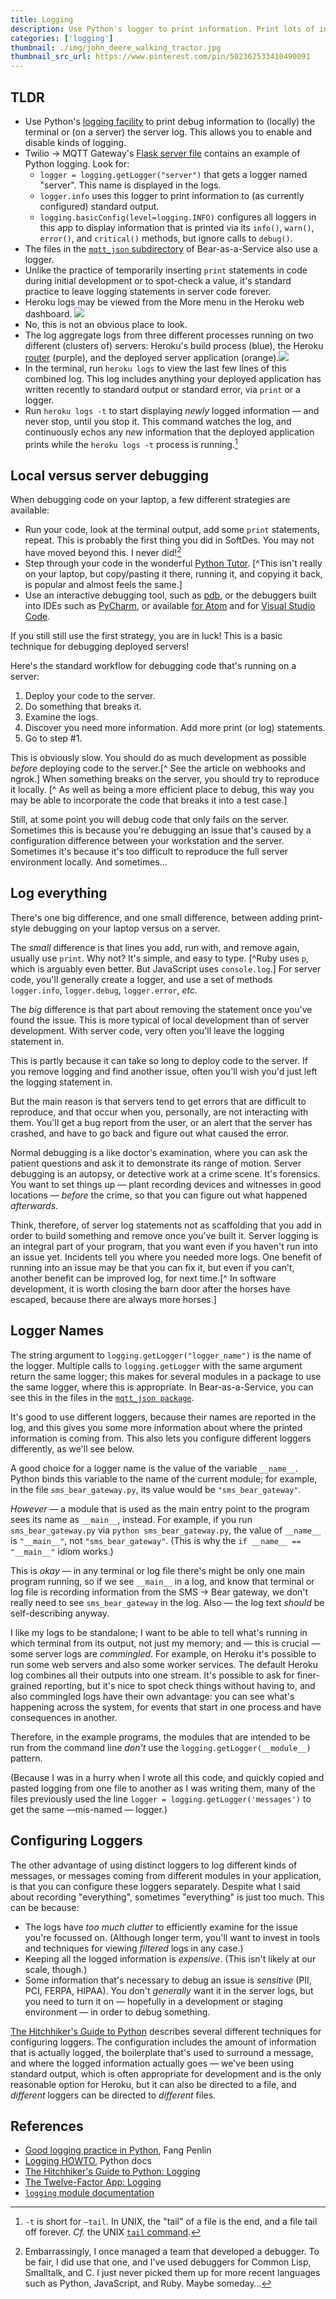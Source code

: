 ```yaml
---
title: Logging
description: Use Python's logger to print information. Print lots of information. How to view logs on Heroku. Kinds of debugging. The similarities and differences between local and server debugging.
categories: ['logging']
thumbnail: ./img/john_deere_walking_tractor.jpg
thumbnail_src_url: https://www.pinterest.com/pin/502362533410490091
---
```


## TLDR

* Use Python's [logging facility](http://docs.python-guide.org/en/latest/writing/logging/) to print debug information to (locally) the terminal or (on a server) the server log. This allows you to enable and disable kinds of logging.
* Twilio → MQTT Gateway's [Flask server file](https://github.com/olin-build/twilio-mqtt-gateway/blob/master/twilio_gateway.py) contains an example of Python logging. Look for:
  *  `logger = logging.getLogger("server")` that gets a logger named "server". This name is displayed in the logs.
  *  `logger.info` uses this logger to print information to (as currently configured) standard output.
  *  `logging.basicConfig(level=logging.INFO)` configures all loggers in this app to display information that is printed via its `info()`, `warn()`, `error()`, and `critical()` methods, but ignore calls to `debug()`.
* The files in the [`mqtt_json` subdirectory](https://github.com/olinlibrary/bear-as-a-service/tree/master/mqtt_json) of Bear-as-a-Service also use a logger.
* Unlike the practice of temporarily inserting `print` statements in code during initial development or to spot-check a value, it's standard practice to leave logging statements in server code forever.
* Heroku logs may be viewed from the More menu in the Heroku web dashboard. ![](./img/heroku-logs-menu-item.png)
* No, this is not an obvious place to look.
* The log aggregate logs from three different processes running on two different (clusters of) servers: Heroku's build process (blue), the Heroku [router](https://devcenter.heroku.com/articles/http-routing) (purple), and the deployed server application (orange).![](./img/heroku-logs-2.png)
* In the terminal, run `heroku logs` to view the last few lines of this combined log. This log includes anything your deployed application has written recently to standard output or standard error, via `print` or a logger.
* Run `heroku logs -t` to start displaying *newly* logged information — and never stop, until you stop it. This command watches the log, and continuously echos any *new* information that the deployed application prints while the `heroku logs -t` process is running.[^1]

## Local versus server debugging

When debugging code on your laptop, a few different strategies are available:

* Run your code, look at the terminal output, add some `print` statements, repeat. This is probably the first thing you did in SoftDes. You may not have moved beyond this. I never did![^2]
* Step through your code in the wonderful [Python Tutor](http://www.pythontutor.com/). [^This isn't really on your laptop, but copy/pasting it there, running it, and copying it back, is popular and almost feels the same.]
* Use an interactive debugging tool, such as [pdb](https://docs.python.org/3/library/pdb.html), or the debuggers built into IDEs such as [PyCharm](https://www.jetbrains.com/pycharm/), or available [for Atom](https://atom.io/packages/python-debugger) and for [Visual Studio Code](https://code.visualstudio.com/docs/python/debugging).

If you still still use the first strategy, you are in luck! This is a basic technique for debugging deployed servers!

Here's the standard workflow for debugging code that's running on a server:

1. Deploy your code to the server.
2. Do something that breaks it.
3. Examine the logs.
4. Discover you need more information. Add more print (or log) statements.
5. Go to step #1.

This is obviously slow. You should do as much development as possible *before* deploying code to the server.[^ See the article on webhooks and ngrok.] When something breaks on the server, you should try to reproduce it locally. [^ As well as being a more efficient place to debug, this way you may be able to incorporate the code that breaks it into a test case.]

Still, at some point you will debug code that only fails on the server. Sometimes this is because you're debugging an issue that's caused by a configuration difference between your workstation and the server. Sometimes it's because it's too difficult to reproduce the full server environment locally. And sometimes…

## Log everything

There's one big difference, and one small difference, between adding print-style debugging on your laptop versus on a server.

The *small* difference is that lines you add, run with, and remove again, usually use `print`. Why not? It's simple, and easy to type. [^Ruby uses `p`, which is arguably even better. But JavaScript uses `console.log`.] For server code, you'll generally create a logger, and use a set of methods `logger.info`, `logger.debug`, `logger.error`, *etc.*

The *big* difference is that part about removing the statement once you've found the issue. This is more typical of local development than of server development. With server code, very often you'll leave the logging statement in.

This is partly because it can take so long to deploy code to the server. If you remove logging and find another issue, often you'll wish you'd just left the logging statement in.

But the main reason is that servers tend to get errors that are difficult to reproduce, and that occur when you, personally, are not interacting with them. You'll get a bug report from the user, or an alert that the server has crashed, and have to go back and figure out what caused the error.

Normal debugging is a like doctor's examination, where you can ask the patient questions and ask it to demonstrate its range of motion. Server debugging is an autopsy, or detective work at a crime scene. It's forensics. You want to set things up — plant recording devices and witnesses in good locations — *before* the crime, so that you can figure out what happened *afterwards*.

Think, therefore, of server log statements not as scaffolding that you add in order to build something and remove once you've built it. Server logging is an integral part of your program, that you want even if you haven't run into an issue yet. Incidents tell you where you needed more logs. One benefit of running into an issue may be that you can fix it, but even if you can't, another benefit can be improved log, for next time.[^ In software development, it is worth closing the barn door after the horses have escaped, because there are always more horses.]

## Logger Names

The string argument to `logging.getLogger("logger_name")` is the name of the logger. Multiple calls to `logging.getLogger` with the same argument return the same logger; this makes for several modules in a package to use the same logger, where this is appropriate. In Bear-as-a-Service, you can see this in the files in the [`mqtt_json package`](https://github.com/olinlibrary/bear-as-a-service/tree/master/mqtt_json).

It's good to use different loggers, because their names are reported in the log, and this gives you some more information about where the printed information is coming from. This also lets you configure different loggers differently, as we'll see below.

A good choice for a logger name is the value of the variable `__name__`. Python binds this variable to the name of the current module; for example, in the file `sms_bear_gateway.py`, its value would be `"sms_bear_gateway"`.

*However* — a module that is used as the main entry point to the program sees its name as `__main__`, instead. For example, if you run `sms_bear_gateway.py` via `python sms_bear_gateway.py`, the value of `__name__` is `"__main__"`, not `"sms_bear_gateway"`. (This is why the `if __name__ == "__main__"` idiom works.)

This is *okay* — in any terminal or log file there's might be only one main program running, so if we see `__main__` in a log, and know that terminal or log file is recording information from the SMS → Bear gateway, we don't really need to see `sms_bear_gateway` in the log. Also — the log text *should* be self-describing anyway.

I like my logs to be standalone; I want to be able to tell what's running in which terminal from its output, not just my memory; and — this is crucial — some server logs are *commingled*. For example, on Heroku it's possible to run some web servers and also some worker services. The default Heroku log combines all their outputs into one stream. It's possible to ask for finer-grained reporting, but it's nice to spot check things without having to, and also commingled logs have their own advantage: you can see what's happening across the system, for events that start in one process and have consequences in another.

Therefore, in the example programs, the modules that are intended to be run from the command line *don't* use the `logging.getLogger(__module__)` pattern.

(Because I was in a hurry when I wrote all this code, and quickly copied and pasted logging from one file to another as I was writing them, many of the files previously used the line `logger = logging.getLogger('messages')` to get the same —mis-named — logger.)

## Configuring Loggers

The other advantage of using distinct loggers to log different kinds of messages, or messages coming from different modules in your application, is that you can configure these loggers separately. Despite what I said about recording "everything", sometimes "everything" is just too much. This can be because:

* The logs have *too much clutter* to efficiently examine for the issue you're focussed on. (Although longer term, you'll want to invest in tools and techniques for viewing *filtered* logs in any case.)
* Keeping all the logged information is *expensive*. (This isn't likely at our scale, though.)
* Some information that's necessary to debug an issue is *sensitive* (PII, PCI, FERPA, HIPAA). You don't *generally* want it in the server logs, but you need to turn it on — hopefully in a development or staging environment — in order to debug something.

[The Hitchhiker's Guide to Python](http://docs.python-guide.org/en/latest/writing/logging/#logging-in-an-application) describes several different techniques for configuring loggers. The configuration includes the amount of information that is actually logged, the boilerplate that's used to surround a message, and where the logged information actually goes — we've been using standard output, which is often appropriate for development and is the only reasonable option for Heroku, but it can also be directed to a file, and *different* loggers can be directed to *different* files.

## References

* [Good logging practice in Python](https://fangpenlin.com/posts/2012/08/26/good-logging-practice-in-python/), Fang Penlin
* [Logging HOWTO](https://docs.python.org/3/howto/logging.html), Python docs
* [The Hitchhiker's Guide to Python: Logging](http://docs.python-guide.org/en/latest/writing/logging/)
* [The Twelve-Factor App: Logging](https://12factor.net/logs)
* [`logging` module documentation](https://docs.python.org/3/library/logging.html)

[^1]: `-t` is short for `—tail`. In UNIX, the "tail" of a file is the end, and a file tail off forever. *Cf.* the UNIX  [`tail` command](https://en.wikipedia.org/wiki/Tail_(Unix)).
[^2]: Embarrassingly, I once managed a team that developed a debugger. To be fair, I did use that one, and I've used debuggers for Common Lisp, Smalltalk, and C. I just never picked them up for more recent languages such as Python, JavaScript, and Ruby. Maybe someday…

